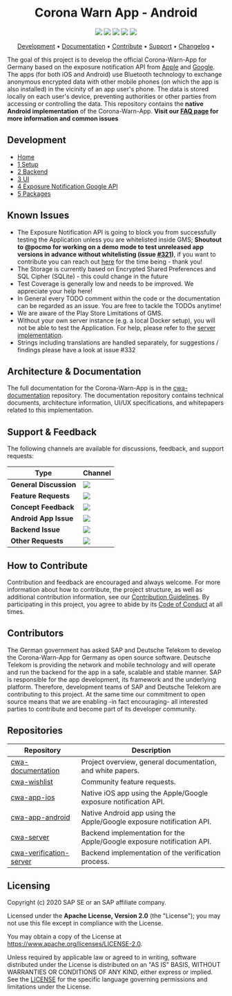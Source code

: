 <h1 align="center">
    Corona Warn App - Android
</h1>

<p align="center">
    <a href="https://github.com/corona-warn-app/cwa-app-android/issues" title="Open Issues"><img src="https://img.shields.io/github/issues/corona-warn-app/cwa-app-android"></a>
    <a href="https://circleci.com/gh/corona-warn-app/cwa-app-android" title="Build Status"><img src="https://circleci.com/gh/corona-warn-app/cwa-app-android.png?circle-token=c26c689ad7833b8c0786752d3e65f56f25f906f3&style=shield"></a>
   <a href="https://sonarcloud.io/component_measures?id=corona-warn-app_cwa-app-android&metric=Coverage&view=list" title="Coverage"><img src="https://sonarcloud.io/api/project_badges/measure?project=corona-warn-app_cwa-app-android&metric=coverage"></a>
    <a href="./LICENSES/Apache-2.0.txt" title="License"><img src="https://img.shields.io/badge/License-Apache%202.0-green.svg"></a>
    <a href="https://api.reuse.software/badge/github.com/corona-warn-app/cwa-app-android" title="REUSE Status"><img src="https://api.reuse.software/info/github.com/corona-warn-app/cwa-app-android"></a>
</p>

<p align="center">
  <a href="#development">Development</a> •
  <a href="#architecture--documentation">Documentation</a> •
  <a href="#how-to-contribute">Contribute</a> •
  <a href="#support--feedback">Support</a> •
  <a href="https://github.com/corona-warn-app/cwa-app-android/releases">Changelog</a> •
</p>

The goal of this project is to develop the official Corona-Warn-App for Germany based on the exposure notification API from [Apple](https://www.apple.com/covid19/contacttracing/) and [Google](https://www.google.com/covid19/exposurenotifications/). The apps (for both iOS and Android) use Bluetooth technology to exchange anonymous encrypted data with other mobile phones (on which the app is also installed) in the vicinity of an app user's phone. The data is stored locally on each user's device, preventing authorities or other parties from accessing or controlling the data. This repository contains the **native Android implementation** of the Corona-Warn-App.
**Visit our [FAQ page](https://www.coronawarn.app/en/faq/) for more information and common issues**

## Development

* [Home](https://github.com/corona-warn-app/cwa-app-android/wiki)
* [1 Setup](https://github.com/corona-warn-app/cwa-app-android/wiki/1-Setup)
* [2 Backend](https://github.com/corona-warn-app/cwa-app-android/wiki/2-Backend)
* [3 UI](https://github.com/corona-warn-app/cwa-app-android/wiki/3-UI)
* [4 Exposure Notification Google API](https://github.com/corona-warn-app/cwa-app-android/wiki/4-Google-Exposure-Notifications-API)
* [5 Packages](https://github.com/corona-warn-app/cwa-app-android/wiki/5-Packages)

## Known Issues

* The Exposure Notification API is going to block you from successfully testing the Application unless you are whitelisted inside GMS; **Shoutout to @pocmo for working on a demo mode to test unreleased app versions in advance without whitelisting (issue [#321](https://github.com/corona-warn-app/cwa-app-android/issues/321))**, if you want to contribute you can reach out [here](https://github.com/pocmo/cwa-app-android) for the time being - thank you!
* The Storage is currently based on Encrypted Shared Preferences and SQL Cipher (SQLite) - this could change in the future
* Test Coverage is generally low and needs to be improved. We appreciate your help here!
* In General every TODO comment within the code or the documentation can be regarded as an issue. You are free to tackle the TODOs anytime!
* We are aware of the Play Store Limitations of GMS.
* Without your own server instance (e.g. a local Docker setup), you will not be able to test the Application. For help, please refer to the [server implementation](https://github.com/corona-warn-app/cwa-server).
* Strings including translations are handled separately, for suggestions / findings please have a look at issue #332

## Architecture & Documentation

The full documentation for the Corona-Warn-App is in the [cwa-documentation](https://github.com/corona-warn-app/cwa-documentation) repository. The documentation repository contains technical documents, architecture information, UI/UX specifications, and whitepapers related to this implementation.

## Support & Feedback

The following channels are available for discussions, feedback, and support requests:

| Type                     | Channel                                                |
| ------------------------ | ------------------------------------------------------ |
| **General Discussion**   | <a href="https://github.com/corona-warn-app/cwa-documentation/issues/new/choose" title="General Discussion"><img src="https://img.shields.io/github/issues/corona-warn-app/cwa-documentation/question.svg?style=flat-square"></a> </a>   |
| **Feature Requests**    | <a href="https://github.com/corona-warn-app/cwa-wishlist/issues/new/choose" title="Create Feature Request"><img src="https://img.shields.io/github/issues/corona-warn-app/cwa-wishlist?style=flat-square"></a>  |
| **Concept Feedback**    | <a href="https://github.com/corona-warn-app/cwa-documentation/issues/new/choose" title="Open Concept Feedback"><img src="https://img.shields.io/github/issues/corona-warn-app/cwa-documentation/architecture.svg?style=flat-square"></a>  |
| **Android App Issue**    | <a href="https://github.com/corona-warn-app/cwa-app-android/issues/new/choose" title="Open Android Issue"><img src="https://img.shields.io/github/issues/corona-warn-app/cwa-app-android?style=flat-square"></a>  |
| **Backend Issue**    | <a href="https://github.com/corona-warn-app/cwa-server/issues/new/choose" title="Open Backend Issue"><img src="https://img.shields.io/github/issues/corona-warn-app/cwa-server?style=flat-square"></a>  |
| **Other Requests**    | <a href="mailto:corona-warn-app.opensource@sap.com" title="Email CWA Team"><img src="https://img.shields.io/badge/email-CWA%20team-green?logo=mail.ru&style=flat-square&logoColor=white"></a>   |

## How to Contribute

Contribution and feedback are encouraged and always welcome. For more information about how to contribute, the project structure, as well as additional contribution information, see our [Contribution Guidelines](./CONTRIBUTING.md). By participating in this project, you agree to abide by its [Code of Conduct](./CODE_OF_CONDUCT.md) at all times.

## Contributors

The German government has asked SAP and Deutsche Telekom to develop the Corona-Warn-App for Germany as open source software. Deutsche Telekom is providing the network and mobile technology and will operate and run the backend for the app in a safe, scalable and stable manner. SAP is responsible for the app development, its framework and the underlying platform. Therefore, development teams of SAP and Deutsche Telekom are contributing to this project. At the same time our commitment to open source means that we are enabling -in fact encouraging- all interested parties to contribute and become part of its developer community.

## Repositories

| Repository          | Description                                                           |
| ------------------- | --------------------------------------------------------------------- |
| [cwa-documentation] | Project overview, general documentation, and white papers.            |
| [cwa-wishlist]      | Community feature requests.                                           |
| [cwa-app-ios]       | Native iOS app using the Apple/Google exposure notification API.      |
| [cwa-app-android]   | Native Android app using the Apple/Google exposure notification API.  |
| [cwa-server]        | Backend implementation for the Apple/Google exposure notification API.|
| [cwa-verification-server] | Backend implementation of the verification process. |

[cwa-verification-server]: https://github.com/corona-warn-app/cwa-verification-server
[cwa-documentation]: https://github.com/corona-warn-app/cwa-documentation
[cwa-wishlist]: https://github.com/corona-warn-app/cwa-wishlist
[cwa-app-ios]: https://github.com/corona-warn-app/cwa-app-ios
[cwa-app-android]: https://github.com/corona-warn-app/cwa-app-android
[cwa-server]: https://github.com/corona-warn-app/cwa-server

## Licensing

Copyright (c) 2020 SAP SE or an SAP affiliate company.

Licensed under the **Apache License, Version 2.0** (the "License"); you may not use this file except in compliance with the License.

You may obtain a copy of the License at https://www.apache.org/licenses/LICENSE-2.0.

Unless required by applicable law or agreed to in writing, software distributed under the License is distributed on an "AS IS" BASIS, WITHOUT WARRANTIES OR CONDITIONS OF ANY KIND, either express or implied. See the [LICENSE](./LICENSES/Apache-2.0.txt) for the specific language governing permissions and limitations under the License.